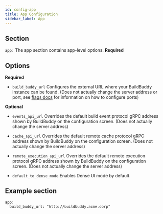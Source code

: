 ```yaml
---
id: config-app
title: App Configuration
sidebar_label: App
---
```


## Section

`app:` The app section contains app-level options. **Required**

## Options

**Required**

- `build_buddy_url` Configures the external URL where your BuildBuddy instance can be found. (Does not actually change the server address or port, see [flags docs](config-flags.md) for information on how to configure ports)

**Optional**

- `events_api_url` Overrides the default build event protocol gRPC address shown by BuildBuddy on the configuration screen. (Does not actually change the server address)

- `cache_api_url` Overrides the default remote cache protocol gRPC address shown by BuildBuddy on the configuration screen. (Does not actually change the server address)

- `remote_execution_api_url` Overrides the default remote execution protocol gRPC address shown by BuildBuddy on the configuration screen. (Does not actually change the server address)

- `default_to_dense_mode` Enables Dense UI mode by default.

## Example section

```
app:
  build_buddy_url: "http://buildbuddy.acme.corp"
```
